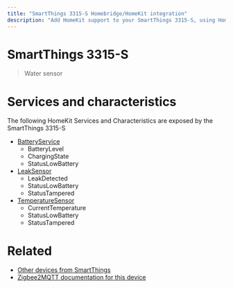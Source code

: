 ```yaml
---
title: "SmartThings 3315-S Homebridge/HomeKit integration"
description: "Add HomeKit support to your SmartThings 3315-S, using Homebridge, Zigbee2MQTT and homebridge-z2m."
---
```

<!---
This file has been GENERATED using src/docgen/docgen.ts
DO NOT EDIT THIS FILE MANUALLY!
-->
# SmartThings 3315-S
> Water sensor


# Services and characteristics
The following HomeKit Services and Characteristics are exposed by
the SmartThings 3315-S

* [BatteryService](../../battery.md)
  * BatteryLevel
  * ChargingState
  * StatusLowBattery
* [LeakSensor](../../sensors.md)
  * LeakDetected
  * StatusLowBattery
  * StatusTampered
* [TemperatureSensor](../../sensors.md)
  * CurrentTemperature
  * StatusLowBattery
  * StatusTampered


# Related
* [Other devices from SmartThings](../index.md#smartthings)
* [Zigbee2MQTT documentation for this device](https://www.zigbee2mqtt.io/devices/3315-S.html)